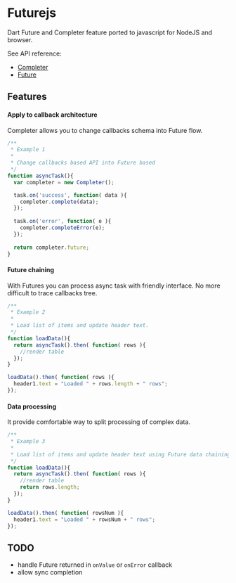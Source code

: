 Futurejs
========

Dart Future and Completer feature ported to javascript for NodeJS and browser.

See API reference:
 * [Completer](https://api.dartlang.org/docs/channels/stable/latest/dart_async/Completer.html)
 * [Future](https://api.dartlang.org/docs/channels/stable/latest/dart_async/Future.html)


Features
-----

#### Apply to callback architecture

Completer allows you to change callbacks schema into Future flow.
````javascript
/**
 * Example 1
 * 
 * Change callbacks based API into Future based
 */
function asyncTask(){
  var completer = new Completer();

  task.on('success', function( data ){
    completer.complete(data);
  });
  
  task.on('error', function( e ){
    completer.completeError(e);
  });
  
  return completer.future;
}
````

#### Future chaining

With Futures you can process async task with friendly interface. No more difficult to trace callbacks tree.
````javascript
/**
 * Example 2
 * 
 * Load list of items and update header text.
 */
function loadData(){
  return asyncTask().then( function( rows ){
    //render table
  });
}

loadData().then( function( rows ){
  header1.text = "Loaded " + rows.length + " rows";
});


````

#### Data processing

It provide comfortable way to split processing of complex data.
````javascript
/**
 * Example 3
 * 
 * Load list of items and update header text using Future data chaining.
 */
function loadData(){
  return asyncTask().then( function( rows ){
    //render table
    return rows.length;
  });
}

loadData().then( function( rowsNum ){
  header1.text = "Loaded " + rowsNum + " rows";
});


````


TODO
---
 - handle Future returned in `onValue` or `onError` callback
 - allow sync completion

